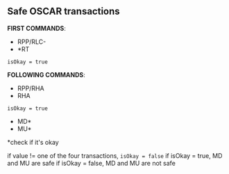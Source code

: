 ## Safe OSCAR transactions

**FIRST COMMANDS**:
- RPP/RLC-
- *RT

`isOkay = true`

**FOLLOWING COMMANDS**:
- RPP/RHA
- RHA

`isOkay = true`

- MD*
- MU*

*check if it's okay

if value != one of the four transactions, `isOkay = false`
if isOkay = true, MD and MU are safe
if isOkay = false, MD and MU are not safe